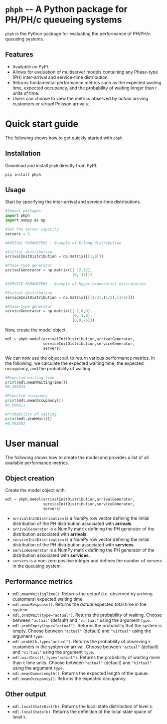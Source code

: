 # `phph` -- A Python package for PH/PH/c queueing systems
 
`phph` is the Python package for evaluating the performance of PH/PH/c queueing systems.

## Features

* Available on PyPI.
* Allows for evaluation of multiserver models containing any Phase-type (PH) inter-arrival and service-time distribution.
* Returns fundamental performance metrics such as the expected waiting time, expected occupancy, and the probability of waiting longer than *t* units of time.  
* Users can choose to view the metrics observed by *actual* arriving customers or *virtual* Poisson arrivals.

# Quick start guide

The following shows how to get quickly started with `phph`.

## Installation

Download and install `phph` directly from PyPI. 

```
pip install phph
```

## Usage

Start by specifying the inter-arrival and service-time distributions.

```python
#Import packages
import phph
import numpy as np

#Set the server capacity
servers = 5

#ARRIVAL PARAMETERS - Example of Erlang distribution

#Initial distribution
arrivalInitDistribution = np.matrix([[1,0]])

#Phase-type generator
arrivalGenerator = np.matrix([[-12,12],
                              [0,-12]])

#SERVICE PARAMETERS - Example of hyper-exponential distribution

#Initial distribution
serviceInitDistribution = np.matrix([[(1/3),(1/2),(1/6)]])

#Phase-type generator
serviceGenerator = np.matrix([[-2,0,0],
                              [0,-1,0],
                              [0,0,-6]])

```

Now, create the model object.

```python
mdl = phph.model(arrivalInitDistribution,arrivalGenerator,
                 serviceInitDistribution,serviceGenerator,
                 servers)
```

We can now use the object `mdl` to return various performance metrics. In the following, we calculate the expected waiting time, the expected occupancy, and the probability of waiting.

```python
#Expected waiting time 
print(mdl.meanWaitingTime())
#0.455024

#Expected occupancy
print(mdl.meanOccupancy())
#6.896811

#Probability of waiting
print(mdl.probWait())
#0.562802
```

# User manual

The following shows how to create the model and provides a list of all available performance metrics.

## Object creation

Create the model object with:

```python
mdl = phph.model(arrivalInitDistribution,arrivalGenerator,
                 serviceInitDistribution,serviceGenerator,
                 servers)
```

* `arrivalInitDistribution` is a NumPy row vector defining the initial distribution of the PH distribution associated with **arrivals**.
* `arrivalGenerator` is a NumPy matrix defining the PH generator of the distribution associated with **arrivals**.
* `serviceInitDistribution` is a NumPy row vector defining the initial distribution of the PH distribution associated with **services**.
* `serviceGenerator` is a NumPy matrix defining the PH generator of the distribution associated with **services**.
* `servers` is a non-zero positive integer and defines the number of servers in the queueing system.

## Performance metrics

* `mdl.meanWaitingTime()`. Returns the *actual* (i.e. observed by arriving customers) expected waiting time. 
* `mdl.meanResponse()`. Returns the *actual* expected total time in the system.
* `mdl.probWait(type="actual")`. Returns the probability of waiting. Choose between `"actual"` (default) and `"virtual"` using the argument `type`. 
* `mdl.probEmpty(type="actual")`. Returns the probability that the system is empty. Choose between `"actual"` (default) and `"virtual"` using the argument `type`.
* `mdl.probK(k,type="actual")`. Returns the probability of observing `k` customers in the system on arrival. Choose between `"actual"` (default) and `"virtual"` using the argument `type`.
* `mdl.waitDist(t,type="actual")`. Returns the probability of waiting more than `t` time units. Choose between `"actual"` (default) and `"virtual"` using the argument `type`.
* `mdl.meanQueueLength()`. Returns the expected length of the queue. 
* `mdl.meanOccupancy()`. Returns the expected occupancy.

## Other output

* `mdl.localStateDist(k)`. Returns the local state distribution of level `k`.
* `mdl.localState(k)`. Returns the definition of the local state space of level `k`.